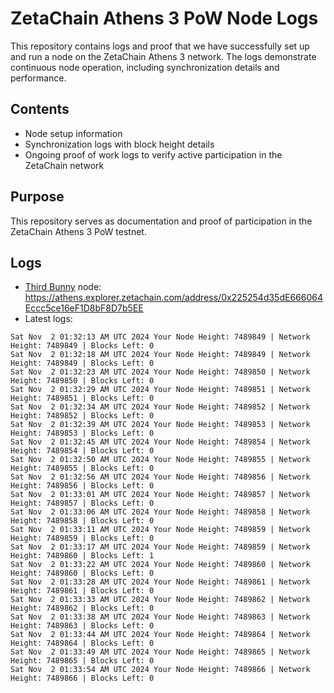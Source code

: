 # ZetaChain Athens 3 PoW Node Logs
This repository contains logs and proof that we have successfully set up and run a node on the ZetaChain Athens 3 network. The logs demonstrate continuous node operation, including synchronization details and performance.

## Contents
- Node setup information
- Synchronization logs with block height details
- Ongoing proof of work logs to verify active participation in the ZetaChain network

## Purpose
This repository serves as documentation and proof of participation in the ZetaChain Athens 3 PoW testnet.

## Logs

- [Third Bunny](https://thirdbunny.xyz/) node: https://athens.explorer.zetachain.com/address/0x225254d35dE666064Eccc5ce16eF1D8bF8D7b5EE
- Latest logs:
```
Sat Nov  2 01:32:13 AM UTC 2024 Your Node Height: 7489849 | Network Height: 7489849 | Blocks Left: 0
Sat Nov  2 01:32:18 AM UTC 2024 Your Node Height: 7489849 | Network Height: 7489849 | Blocks Left: 0
Sat Nov  2 01:32:23 AM UTC 2024 Your Node Height: 7489850 | Network Height: 7489850 | Blocks Left: 0
Sat Nov  2 01:32:29 AM UTC 2024 Your Node Height: 7489851 | Network Height: 7489851 | Blocks Left: 0
Sat Nov  2 01:32:34 AM UTC 2024 Your Node Height: 7489852 | Network Height: 7489852 | Blocks Left: 0
Sat Nov  2 01:32:39 AM UTC 2024 Your Node Height: 7489853 | Network Height: 7489853 | Blocks Left: 0
Sat Nov  2 01:32:45 AM UTC 2024 Your Node Height: 7489854 | Network Height: 7489854 | Blocks Left: 0
Sat Nov  2 01:32:50 AM UTC 2024 Your Node Height: 7489855 | Network Height: 7489855 | Blocks Left: 0
Sat Nov  2 01:32:56 AM UTC 2024 Your Node Height: 7489856 | Network Height: 7489856 | Blocks Left: 0
Sat Nov  2 01:33:01 AM UTC 2024 Your Node Height: 7489857 | Network Height: 7489857 | Blocks Left: 0
Sat Nov  2 01:33:06 AM UTC 2024 Your Node Height: 7489858 | Network Height: 7489858 | Blocks Left: 0
Sat Nov  2 01:33:11 AM UTC 2024 Your Node Height: 7489859 | Network Height: 7489859 | Blocks Left: 0
Sat Nov  2 01:33:17 AM UTC 2024 Your Node Height: 7489859 | Network Height: 7489860 | Blocks Left: 1
Sat Nov  2 01:33:22 AM UTC 2024 Your Node Height: 7489860 | Network Height: 7489860 | Blocks Left: 0
Sat Nov  2 01:33:28 AM UTC 2024 Your Node Height: 7489861 | Network Height: 7489861 | Blocks Left: 0
Sat Nov  2 01:33:33 AM UTC 2024 Your Node Height: 7489862 | Network Height: 7489862 | Blocks Left: 0
Sat Nov  2 01:33:38 AM UTC 2024 Your Node Height: 7489863 | Network Height: 7489863 | Blocks Left: 0
Sat Nov  2 01:33:44 AM UTC 2024 Your Node Height: 7489864 | Network Height: 7489864 | Blocks Left: 0
Sat Nov  2 01:33:49 AM UTC 2024 Your Node Height: 7489865 | Network Height: 7489865 | Blocks Left: 0
Sat Nov  2 01:33:54 AM UTC 2024 Your Node Height: 7489866 | Network Height: 7489866 | Blocks Left: 0
```
